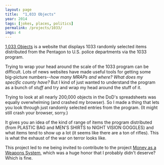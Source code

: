 ```yaml
---
layout: page
title:  "1,033 Objects"
year: 2014
tags: [jokes, places, politics]
permalink: /projects/1033/
imgs: 4
---
```


[1,033 Objects](http://1033objects.com) is a website that displays 1033 randomly selected items distributed from the Pentagon to U.S. police departments via the 1033 program. 

Trying to wrap your head around the scale of the 1033 program can be difficult. Lots of news websites have made useful tools for getting some big-picture numbers--*how many MRAPs and where? What does my specific county have?* But I kind of just wanted to understand the program as a bunch of *stuff* and try and wrap my head around the stuff of it. 

Trying to look at all nearly 200,000 objects in the DoD's spreadsheets was equally overwhelming (and crashed my browser). So I made a thing that lets you look through just randomly selected entries from the program. (It might still crash your browser, sorry.) 

It gives you an idea of the kind of range of items the program distributed (from PLASTIC BAG and MEN'S SHIRTS to NIGHT VISION GOGGLES) and what items tend to show up a lot (it seems like there are a ton of rifles). This is what the exhaust of the war on terror looks like. 

This project led to me being invited to contribute to the project [Money as a Weapons System](http://projects.propublica.org/cerp/), which was a huge honor that I probably didn't deserve? Which is fine. 